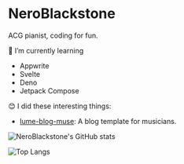 # NeroBlackstone

ACG pianist, coding for fun.

🌱 I’m currently learning
- Appwrite
- Svelte
- Deno
- Jetpack Compose

😊 I did these interesting things:
- [lume-blog-muse](https://github.com/NeroBlackstone/lume-blog-muse): A blog template for musicians.

![NeroBlackstone's GitHub stats](https://github-readme-stats.vercel.app/api?username=NeroBlackstone&theme=dark)

![Top Langs](https://github-readme-stats.vercel.app/api/top-langs/?username=NeroBlackstone&hide=css,html,Nunjucks,Sass,Scss&theme=dark)

